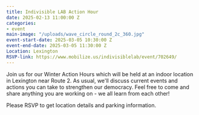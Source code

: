 ```yaml
---
title: Indivisible LAB Action Hour
date: 2025-02-13 11:00:00 Z
categories:
- event
main-image: "/uploads/wave_circle_round_2c_360.jpg"
event-start-date: 2025-03-05 10:30:00 Z
event-end-date: 2025-03-05 11:30:00 Z
Location: Lexington
RSVP-link: https://www.mobilize.us/indivisiblelab/event/702649/
---
```


Join us for our Winter Action Hours which will be held at an indoor location in Lexington near Route 2. As usual, we'll discuss current events and actions you can take to strengthen our democracy. Feel free to come and share anything you are working on - we all learn from each other!

Please RSVP to get location details and parking information.